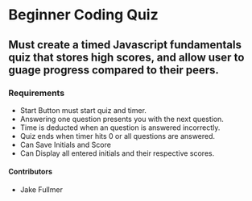 # Beginner Coding Quiz
## Must create a timed Javascript fundamentals quiz that stores high scores, and allow user to guage progress compared to their peers. 

### Requirements
* Start Button must start quiz and timer.
* Answering one question presents you with the next question.
* Time is deducted when an question is answered incorrectly. 
* Quiz ends when timer hits 0 or all questions are answered.
* Can Save Initials and Score
* Can Display all entered initials and their respective scores. 

#### Contributors
* Jake Fullmer
